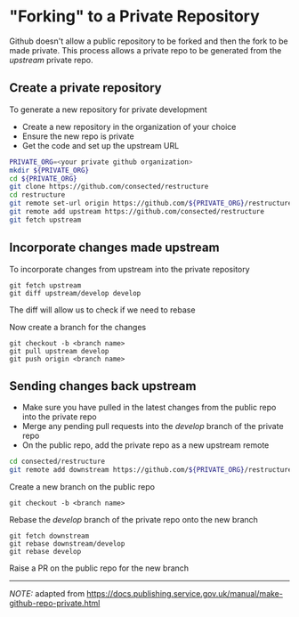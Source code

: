# "Forking" to a Private Repository

Github doesn't allow a public repository to be forked and then the fork to be made private. This process allows a private repo to be generated from the _upstream_ private repo.

## Create a private repository

To generate a new repository for private development

- Create a new repository in the organization of your choice
- Ensure the new repo is private
- Get the code and set up the upstream URL

```sh
PRIVATE_ORG=<your private github organization>
mkdir ${PRIVATE_ORG}
cd ${PRIVATE_ORG}
git clone https://github.com/consected/restructure
cd restructure
git remote set-url origin https://github.com/${PRIVATE_ORG}/restructure
git remote add upstream https://github.com/consected/restructure
git fetch upstream
```

## Incorporate changes made upstream

To incorporate changes from upstream into the private repository

    git fetch upstream
    git diff upstream/develop develop

The diff will allow us to check if we need to rebase

Now create a branch for the changes

    git checkout -b <branch name>
    git pull upstream develop
    git push origin <branch name>

## Sending changes back upstream

- Make sure you have pulled in the latest changes from the public repo into the private repo
- Merge any pending pull requests into the _develop_ branch of the private repo
- On the public repo, add the private repo as a new upstream remote

```sh
cd consected/restructure
git remote add downstream https://github.com/${PRIVATE_ORG}/restructure
```

Create a new branch on the public repo

    git checkout -b <branch name>

Rebase the _develop_ branch of the private repo onto the new branch

    git fetch downstream
    git rebase downstream/develop
    git rebase develop

Raise a PR on the public repo for the new branch

---

_NOTE:_ adapted from https://docs.publishing.service.gov.uk/manual/make-github-repo-private.html
